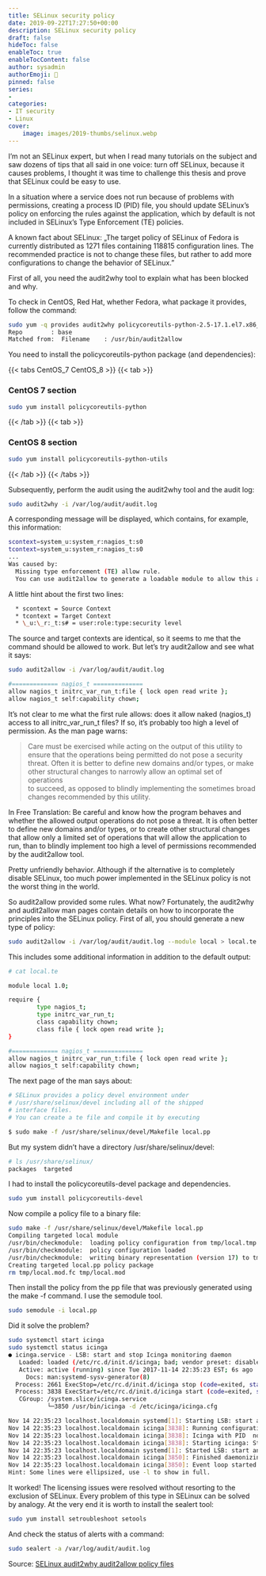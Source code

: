 ```yaml
---
title: SELinux security policy
date: 2019-09-22T17:27:50+00:00
description: SELinux security policy
draft: false
hideToc: false
enableToc: true
enableTocContent: false
author: sysadmin
authorEmoji: 🐧
pinned: false
series:
- 
categories:
- IT security
- Linux
cover:
    image: images/2019-thumbs/selinux.webp
---
```

I&#8217;m not an SELinux expert, but when I read many tutorials on the subject and saw dozens of tips that all said in one voice: turn off SELinux, because it causes problems, I thought it was time to challenge this thesis and prove that SELinux could be easy to use. 

In a situation where a service does not run because of problems with permissions, creating a process ID (PID) file, you should update SELinux&#8217;s policy on enforcing the rules against the application, which by default is not included in SELinux&#8217;s Type Enforcement (TE) policies.

A known fact about SELinux: &#8222;The target policy of SELinux of Fedora is currently distributed as 1271 files containing 118815 configuration lines. The recommended practice is not to change these files, but rather to add more configurations to change the behavior of SELinux.&#8221;

First of all, you need the audit2why tool to explain what has been blocked and why.

To check in CentOS, Red Hat, whether Fedora, what package it provides, follow the command:

```bash
sudo yum -q provides audit2why policycoreutils-python-2.5-17.1.el7.x86_64 : SELinux policy core python                                             : utilities  
Repo        : base  
Matched from:  Filename    : /usr/bin/audit2allow
```

You need to install the policycoreutils-python package (and dependencies):

{{< tabs CentOS_7 CentOS_8 >}}
  {{< tab >}}

  ### CentOS 7 section

  ```bash
  sudo yum install policycoreutils-python
  ```

  {{< /tab >}}
  {{< tab >}}

  ### CentOS 8 section

  ```bash
  sudo yum install policycoreutils-python-utils
  ```
  {{< /tab >}}
{{< /tabs >}}

Subsequently, perform the audit using the audit2why tool and the audit log:

```bash
sudo audit2why -i /var/log/audit/audit.log
```

A corresponding message will be displayed, which contains, for example, this information:

```bash
scontext=system_u:system_r:nagios_t:s0
tcontext=system_u:system_r:nagios_t:s0
...
Was caused by:
  Missing type enforcement (TE) allow rule.
  You can use audit2allow to generate a loadable module to allow this access.
```

A little hint about the first two lines:

```bash
  * scontext = Source Context
  * tcontext = Target Context 
  * \_u:\_r:_t:s# = user:role:type:security level
```

The source and target contexts are identical, so it seems to me that the command should be allowed to work. But let&#8217;s try audit2allow and see what it says:

```bash
sudo audit2allow -i /var/log/audit/audit.log

#============= nagios_t ==============
allow nagios_t initrc_var_run_t:file { lock open read write };
allow nagios_t self:capability chown;
```

It&#8217;s not clear to me what the first rule allows: does it allow naked (nagios\_t) access to all initrc\_var\_run\_t files? If so, it&#8217;s probably too high a level of permission. As the man page warns:

> Care must be exercised while acting on the output of this utility to  
> ensure that the operations being permitted do not pose a security  
> threat. Often it is better to define new domains and/or types, or make  
> other structural changes to narrowly allow an optimal set of operations  
> to succeed, as opposed to blindly implementing the sometimes broad  
> changes recommended by this utility.


In Free Translation: Be careful and know how the program behaves and whether the allowed output operations do not pose a threat. It is often better to define new domains and/or types, or to create other structural changes that allow only a limited set of operations that will allow the application to run, than to blindly implement too high a level of permissions recommended by the audit2allow tool.

Pretty unfriendly behavior. Although if the alternative is to completely disable SELinux, too much power implemented in the SELinux policy is not the worst thing in the world.

So audit2allow provided some rules. What now? Fortunately, the audit2why and audit2allow man pages contain details on how to incorporate the principles into the SELinux policy. First of all, you should generate a new type of policy:

```bash
sudo audit2allow -i /var/log/audit/audit.log --module local > local.te
```

This includes some additional information in addition to the default output:

```bash
# cat local.te

module local 1.0;

require {
        type nagios_t;
        type initrc_var_run_t;
        class capability chown;
        class file { lock open read write };
}

#============= nagios_t ==============
allow nagios_t initrc_var_run_t:file { lock open read write };
allow nagios_t self:capability chown;
```

The next page of the man says about:

```bash
# SELinux provides a policy devel environment under
# /usr/share/selinux/devel including all of the shipped
# interface files.
# You can create a te file and compile it by executing

$ sudo make -f /usr/share/selinux/devel/Makefile local.pp
```

But my system didn&#8217;t have a directory /usr/share/selinux/devel:

```bash
# ls /usr/share/selinux/
packages  targeted
```

I had to install the policycoreutils-devel package and dependencies.

```bash
sudo yum install policycoreutils-devel
```

Now compile a policy file to a binary file:

```bash
sudo make -f /usr/share/selinux/devel/Makefile local.pp
Compiling targeted local module
/usr/bin/checkmodule:  loading policy configuration from tmp/local.tmp
/usr/bin/checkmodule:  policy configuration loaded
/usr/bin/checkmodule:  writing binary representation (version 17) to tmp/local.mod
Creating targeted local.pp policy package
rm tmp/local.mod.fc tmp/local.mod
```

Then install the policy from the pp file that was previously generated using the make -f command. I use the semodule tool.

```bash
sudo semodule -i local.pp
```

Did it solve the problem?

```bash
sudo systemctl start icinga
sudo systemctl status icinga
● icinga.service - LSB: start and stop Icinga monitoring daemon
   Loaded: loaded (/etc/rc.d/init.d/icinga; bad; vendor preset: disabled)
   Active: active (running) since Tue 2017-11-14 22:35:23 EST; 6s ago
     Docs: man:systemd-sysv-generator(8)
  Process: 2661 ExecStop=/etc/rc.d/init.d/icinga stop (code=exited, status=0/SUCCESS)
  Process: 3838 ExecStart=/etc/rc.d/init.d/icinga start (code=exited, status=0/SUCCESS)
   CGroup: /system.slice/icinga.service
           └─3850 /usr/bin/icinga -d /etc/icinga/icinga.cfg

Nov 14 22:35:23 localhost.localdomain systemd[1]: Starting LSB: start and sto...
Nov 14 22:35:23 localhost.localdomain icinga[3838]: Running configuration che...
Nov 14 22:35:23 localhost.localdomain icinga[3838]: Icinga with PID  not runn...
Nov 14 22:35:23 localhost.localdomain icinga[3838]: Starting icinga: Starting...
Nov 14 22:35:23 localhost.localdomain systemd[1]: Started LSB: start and stop...
Nov 14 22:35:23 localhost.localdomain icinga[3850]: Finished daemonizing... (...
Nov 14 22:35:23 localhost.localdomain icinga[3850]: Event loop started...
Hint: Some lines were ellipsized, use -l to show in full.
```

It worked! The licensing issues were resolved without resorting to the exclusion of SELinux. Every problem of this type in SELinux can be solved by analogy. At the very end it is worth to install the sealert tool:

```bash
sudo yum install setroubleshoot setools
```

And check the status of alerts with a command:

```bash
sudo sealert -a /var/log/audit/audit.log
```

Source: [SELinux audit2why audit2allow policy files](https://osric.com/chris/accidental-developer/2017/11/selinux-audit2why-audit2allow-policy-files/) 
